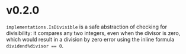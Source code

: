 # v0.2.0

`implementations.IsDivisible` is a safe abstraction of checking for divisibility: it compares any two integers, even
when the divisor is zero, which would result in a division by zero error using the inline
formula `dividend%divisor == 0`.
